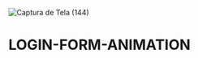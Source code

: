 ![Captura de Tela (144)](https://user-images.githubusercontent.com/88130044/208563210-2216cc88-b3ae-47cd-b7f8-f858135c8c0c.png)
# LOGIN-FORM-ANIMATION
